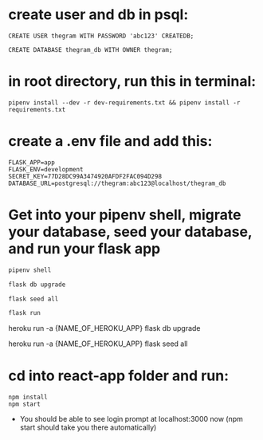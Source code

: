 # create user and db in psql:
    CREATE USER thegram WITH PASSWORD 'abc123' CREATEDB;

    CREATE DATABASE thegram_db WITH OWNER thegram;


# in root directory, run this in terminal:
    pipenv install --dev -r dev-requirements.txt && pipenv install -r requirements.txt


# create a .env file and add this:
    FLASK_APP=app
    FLASK_ENV=development
    SECRET_KEY=77D28DC99A3474920AFDF2FAC094D298
    DATABASE_URL=postgresql://thegram:abc123@localhost/thegram_db


# Get into your pipenv shell, migrate your database, seed your database, and run your flask app

   ```bash
   pipenv shell
   ```

   ```bash
   flask db upgrade
   ```

   ```bash
   flask seed all
   ```

   ```bash
   flask run
   ```

   heroku run -a {NAME_OF_HEROKU_APP} flask db upgrade

   heroku run -a {NAME_OF_HEROKU_APP} flask seed all




# cd into react-app folder and run:
    npm install
    npm start


- You should be able to see login prompt at localhost:3000 now (npm start should take you there automatically)
